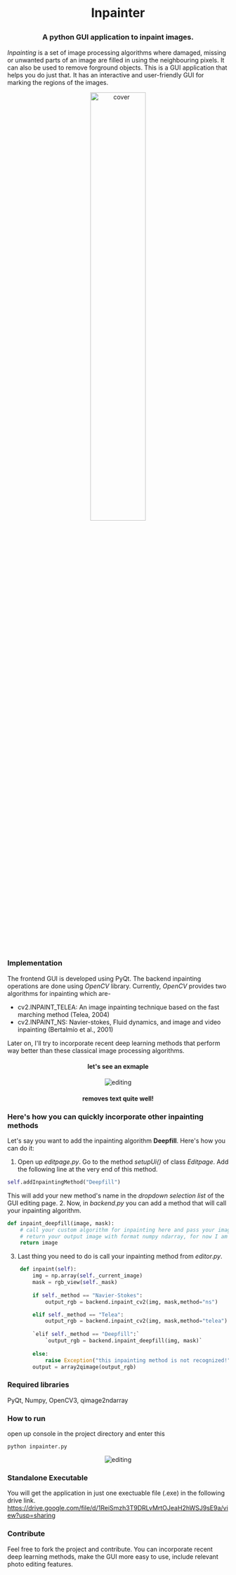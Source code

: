 <h1 align="center">
<p>Inpainter
</h1>
<h3 align="center">
<p>A python GUI application to inpaint images.
</h3>

*Inpainting* is a set of image processing algorithms where damaged, missing or unwanted parts of an image are filled in using the neighbouring pixels. It can also be used to 
remove forground objects. This is a GUI application that helps you do just that. It has an interactive and user-friendly GUI for marking the regions of the images. 

<p align="center">
 <img alt="cover" src="https://github.com/Zedd1558/Image-Inpainter/blob/master/demo/cover.jpg" height="50%" width="50%">
</p>


### Implementation
The frontend GUI is developed using PyQt. The backend inpainting operations are done using *OpenCV* library. Currently, *OpenCV* provides two algorithms for inpainting which are-
* cv2.INPAINT_TELEA: An image inpainting technique based on the fast marching method (Telea, 2004)
* cv2.INPAINT_NS: Navier-stokes, Fluid dynamics, and image and video inpainting (Bertalmío et al., 2001)

Later on, I'll try to incorporate recent deep learning methods that perform way better than these classical image processing algorithms.

<h4 align="center">
<p>let's see an exmaple
</h4>
<p align="center">
 <img alt="editing" src="https://github.com/Zedd1558/Image-Inpainter/blob/master/demo/editpage.jpg">
</p>
<h4 align="center">
<p>removes text quite well!
</h4>

### Here's how you can quickly incorporate other inpainting methods
Let's say you want to add the inpainting algorithm **Deepfill**. Here's how you can do it:
1. Open up *editpage.py*. Go to the method *setupUi()* of class *Editpage*. Add the following line at the very end of this method.
```python
self.addInpaintingMethod("Deepfill")
```
This will add your new method's name in the *dropdown selection list* of the GUI editing page.
2. Now, in *backend.py* you can add a method that will call your inpainting algorithm.
```python
def inpaint_deepfill(image, mask):
    # call your custom algorithm for inpainting here and pass your image and mask to your algorithm
    # return your output image with format numpy ndarray, for now I am just returning the input image
    return image    
```
3. Last thing you need to do is call your inpainting method from *editor.py*.
```python
    def inpaint(self):
        img = np.array(self._current_image)                   
        mask = rgb_view(self._mask)
      
        if self._method == "Navier-Stokes":
            output_rgb = backend.inpaint_cv2(img, mask,method="ns")

        elif self._method == "Telea":
            output_rgb = backend.inpaint_cv2(img, mask,method="telea") 
            
        `elif self._method == "Deepfill":`
            `output_rgb = backend.inpaint_deepfill(img, mask)`
            
        else:
            raise Exception("this inpainting method is not recognized!")
        output = array2qimage(output_rgb)
```

### Required libraries
PyQt, Numpy, OpenCV3, qimage2ndarray
### How to run
open up console in the project directory and enter this 
```
python inpainter.py
```
<p align="center">
 <img alt="editing" src="https://github.com/Zedd1558/Image-Inpainter/blob/master/demo/inpaint_demo2.gif">
</p>

### Standalone Executable
You will get the application in just one exectuable file (.exe) in the following drive link.
https://drive.google.com/file/d/1ReiSmzh3T9DRLvMrtOJeaH2hWSJ9sE9a/view?usp=sharing

### Contribute
Feel free to fork the project and contribute. You can incorporate recent deep learning methods, make the GUI more easy to use, include relevant photo editing features. 

